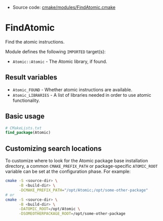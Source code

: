<!-- This is auto-generated file. -->
* Source code: [cmake/modules/FindAtomic.cmake](https://github.com/petk/php-build-system/blob/master/cmake/cmake/modules/FindAtomic.cmake)

# FindAtomic

Find the atomic instructions.

Module defines the following `IMPORTED` target(s):

* `Atomic::Atomic` - The Atomic library, if found.

## Result variables

* `Atomic_FOUND` - Whether atomic instructions are available.
* `Atomic_LIBRARIES` - A list of libraries needed in order to use atomic
  functionality.

## Basic usage

```cmake
# CMakeLists.txt
find_package(Atomic)
```

## Customizing search locations

To customize where to look for the Atomic package base
installation directory, a common `CMAKE_PREFIX_PATH` or
package-specific `ATOMIC_ROOT` variable can be set at
the configuration phase. For example:

```sh
cmake -S <source-dir> \
      -B <build-dir> \
      -DCMAKE_PREFIX_PATH="/opt/Atomic;/opt/some-other-package"
# or
cmake -S <source-dir> \
      -B <build-dir> \
      -DATOMIC_ROOT=/opt/Atomic \
      -DSOMEOTHERPACKAGE_ROOT=/opt/some-other-package
```
